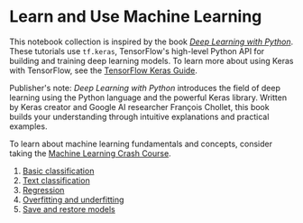 # Learn and Use Machine Learning

This notebook collection is inspired by the book
*[Deep Learning with Python](https://books.google.com/books?id=Yo3CAQAACAAJ)*.
These tutorials use `tf.keras`, TensorFlow's high-level Python API for building
and training deep learning models. To learn more about using Keras with
TensorFlow, see the [TensorFlow Keras Guide](../../guide/keras.ipynb).

Publisher's note: *Deep Learning with Python* introduces the field of deep
learning using the Python language and the powerful Keras library. Written by
Keras creator and Google AI researcher François Chollet, this book builds your
understanding through intuitive explanations and practical examples.

To learn about machine learning fundamentals and concepts, consider taking the
[Machine Learning Crash Course](https://developers.google.com/machine-learning/crash-course/).

1. [Basic classification](./basic_classification.ipynb)
2. [Text classification](./basic_text_classification.ipynb)
3. [Regression](./basic_regression.ipynb)
4. [Overfitting and underfitting](./overfit_and_underfit.ipynb)
5. [Save and restore models](./save_and_restore_models.ipynb)
